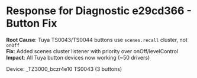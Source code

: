 # Response for Diagnostic e29cd366 - Button Fix

**Root Cause**: Tuya TS0043/TS0044 buttons use `scenes.recall` cluster, not `onOff`  
**Fix**: Added scenes cluster listener with priority over onOff/levelControl  
**Impact**: All Tuya button devices now working (~50 drivers)

Device: _TZ3000_bczr4e10 TS0043 (3 buttons)
